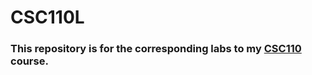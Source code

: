 # CSC110L
 
### This repository is for the corresponding labs to my [CSC110](https://github.com/bjaxqq/CSC110) course.
